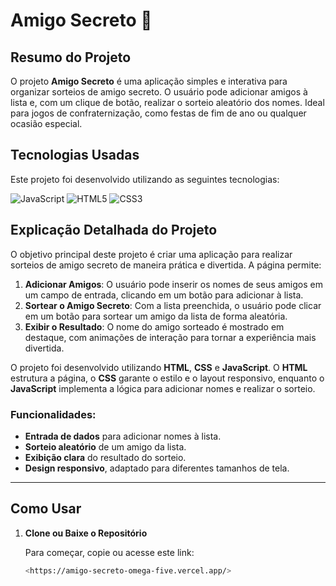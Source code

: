 # Amigo Secreto 🎉

## Resumo do Projeto

O projeto **Amigo Secreto** é uma aplicação simples e interativa para organizar sorteios de amigo secreto. O usuário pode adicionar amigos à lista e, com um clique de botão, realizar o sorteio aleatório dos nomes. Ideal para jogos de confraternização, como festas de fim de ano ou qualquer ocasião especial.

## Tecnologias Usadas

Este projeto foi desenvolvido utilizando as seguintes tecnologias:

![JavaScript](https://img.shields.io/badge/JavaScript-FFFF00?style=flat&logo=javascript&logoColor=black) ![HTML5](https://img.shields.io/badge/HTML5-E34F26?style=flat&logo=html5&logoColor=white) ![CSS3](https://img.shields.io/badge/CSS3-1572B6?style=flat&logo=css3&logoColor=white)

## Explicação Detalhada do Projeto

O objetivo principal deste projeto é criar uma aplicação para realizar sorteios de amigo secreto de maneira prática e divertida. A página permite:

1. **Adicionar Amigos**: O usuário pode inserir os nomes de seus amigos em um campo de entrada, clicando em um botão para adicionar à lista.
2. **Sortear o Amigo Secreto**: Com a lista preenchida, o usuário pode clicar em um botão para sortear um amigo da lista de forma aleatória.
3. **Exibir o Resultado**: O nome do amigo sorteado é mostrado em destaque, com animações de interação para tornar a experiência mais divertida.

O projeto foi desenvolvido utilizando **HTML**, **CSS** e **JavaScript**. O **HTML** estrutura a página, o **CSS** garante o estilo e o layout responsivo, enquanto o **JavaScript** implementa a lógica para adicionar nomes e realizar o sorteio.

### Funcionalidades:
- **Entrada de dados** para adicionar nomes à lista.
- **Sorteio aleatório** de um amigo da lista.
- **Exibição clara** do resultado do sorteio.
- **Design responsivo**, adaptado para diferentes tamanhos de tela.

---

## Como Usar

1. **Clone ou Baixe o Repositório**

   Para começar, copie ou acesse este link:

   ```bash
   <https://amigo-secreto-omega-five.vercel.app/>
